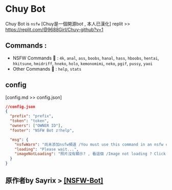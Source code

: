 # Chuy Bot

Chuy Bot is `nsfw`
[Chuy是一個開源bot , 本人已漢化]
replit >> https://replit.com/@9688Girl/Chuy-github?v=1

## Commands :

- NSFW Commands 🔞 : `4k`, `anal`, `ass`, `boobs`, `hanal`, `hass`, `hboobs`, `hentai`, `hkitsune`, `hmidriff`, `hneko`, `holo`, `kemonomimi`, `neko`, `pgif`, `pussy`, `yaoi`
- Other Commands 🧷 : `help`, `stats`





##  config 
[config.md >> config.json]
```json
//config.json
{
  "prefix": "prefix",
  "token": "token",
  "owners": ["OWNER ID"],
  "footer": "NSFW Bot z!help",

  "msg": {
    "nsfwWarn": "尚未添加nsfw頻道 /You must use this command in an nsfw channel!",
    "loading": "Please wait...",
    "imageNotLoading": "照片沒有顯示? , 看這個 /Image not loading ? Click Here"
  }
}
```



## 原作者by Sayrix >  [[NSFW-Bot]](https://github.com/Sayrix/NSFW-Bot)
